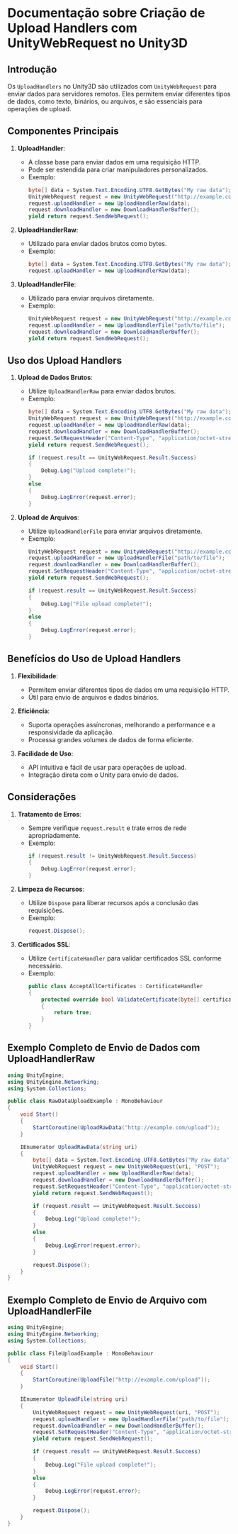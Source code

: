 
# Documentação sobre Criação de Upload Handlers com UnityWebRequest no Unity3D

## Introdução

Os `UploadHandlers` no Unity3D são utilizados com `UnityWebRequest` para enviar dados para servidores remotos. Eles permitem enviar diferentes tipos de dados, como texto, binários, ou arquivos, e são essenciais para operações de upload.

## Componentes Principais

1. **UploadHandler**:
   - A classe base para enviar dados em uma requisição HTTP.
   - Pode ser estendida para criar manipuladores personalizados.
   - Exemplo:
     ```csharp
     byte[] data = System.Text.Encoding.UTF8.GetBytes("My raw data");
     UnityWebRequest request = new UnityWebRequest("http://example.com/upload", "POST");
     request.uploadHandler = new UploadHandlerRaw(data);
     request.downloadHandler = new DownloadHandlerBuffer();
     yield return request.SendWebRequest();
     ```

2. **UploadHandlerRaw**:
   - Utilizado para enviar dados brutos como bytes.
   - Exemplo:
     ```csharp
     byte[] data = System.Text.Encoding.UTF8.GetBytes("My raw data");
     request.uploadHandler = new UploadHandlerRaw(data);
     ```

3. **UploadHandlerFile**:
   - Utilizado para enviar arquivos diretamente.
   - Exemplo:
     ```csharp
     UnityWebRequest request = new UnityWebRequest("http://example.com/upload", "POST");
     request.uploadHandler = new UploadHandlerFile("path/to/file");
     request.downloadHandler = new DownloadHandlerBuffer();
     yield return request.SendWebRequest();
     ```

## Uso dos Upload Handlers

1. **Upload de Dados Brutos**:
   - Utilize `UploadHandlerRaw` para enviar dados brutos.
   - Exemplo:
     ```csharp
     byte[] data = System.Text.Encoding.UTF8.GetBytes("My raw data");
     UnityWebRequest request = new UnityWebRequest("http://example.com/upload", "POST");
     request.uploadHandler = new UploadHandlerRaw(data);
     request.downloadHandler = new DownloadHandlerBuffer();
     request.SetRequestHeader("Content-Type", "application/octet-stream");
     yield return request.SendWebRequest();

     if (request.result == UnityWebRequest.Result.Success)
     {
         Debug.Log("Upload complete!");
     }
     else
     {
         Debug.LogError(request.error);
     }
     ```

2. **Upload de Arquivos**:
   - Utilize `UploadHandlerFile` para enviar arquivos diretamente.
   - Exemplo:
     ```csharp
     UnityWebRequest request = new UnityWebRequest("http://example.com/upload", "POST");
     request.uploadHandler = new UploadHandlerFile("path/to/file");
     request.downloadHandler = new DownloadHandlerBuffer();
     request.SetRequestHeader("Content-Type", "application/octet-stream");
     yield return request.SendWebRequest();

     if (request.result == UnityWebRequest.Result.Success)
     {
         Debug.Log("File upload complete!");
     }
     else
     {
         Debug.LogError(request.error);
     }
     ```

## Benefícios do Uso de Upload Handlers

1. **Flexibilidade**:
   - Permitem enviar diferentes tipos de dados em uma requisição HTTP.
   - Útil para envio de arquivos e dados binários.

2. **Eficiência**:
   - Suporta operações assíncronas, melhorando a performance e a responsividade da aplicação.
   - Processa grandes volumes de dados de forma eficiente.

3. **Facilidade de Uso**:
   - API intuitiva e fácil de usar para operações de upload.
   - Integração direta com o Unity para envio de dados.

## Considerações

1. **Tratamento de Erros**:
   - Sempre verifique `request.result` e trate erros de rede apropriadamente.
   - Exemplo:
     ```csharp
     if (request.result != UnityWebRequest.Result.Success)
     {
         Debug.LogError(request.error);
     }
     ```

2. **Limpeza de Recursos**:
   - Utilize `Dispose` para liberar recursos após a conclusão das requisições.
   - Exemplo:
     ```csharp
     request.Dispose();
     ```

3. **Certificados SSL**:
   - Utilize `CertificateHandler` para validar certificados SSL conforme necessário.
   - Exemplo:
     ```csharp
     public class AcceptAllCertificates : CertificateHandler
     {
         protected override bool ValidateCertificate(byte[] certificateData)
         {
             return true;
         }
     }
     ```

## Exemplo Completo de Envio de Dados com UploadHandlerRaw

```csharp
using UnityEngine;
using UnityEngine.Networking;
using System.Collections;

public class RawDataUploadExample : MonoBehaviour
{
    void Start()
    {
        StartCoroutine(UploadRawData("http://example.com/upload"));
    }

    IEnumerator UploadRawData(string uri)
    {
        byte[] data = System.Text.Encoding.UTF8.GetBytes("My raw data");
        UnityWebRequest request = new UnityWebRequest(uri, "POST");
        request.uploadHandler = new UploadHandlerRaw(data);
        request.downloadHandler = new DownloadHandlerBuffer();
        request.SetRequestHeader("Content-Type", "application/octet-stream");
        yield return request.SendWebRequest();

        if (request.result == UnityWebRequest.Result.Success)
        {
            Debug.Log("Upload complete!");
        }
        else
        {
            Debug.LogError(request.error);
        }

        request.Dispose();
    }
}
```

## Exemplo Completo de Envio de Arquivo com UploadHandlerFile

```csharp
using UnityEngine;
using UnityEngine.Networking;
using System.Collections;

public class FileUploadExample : MonoBehaviour
{
    void Start()
    {
        StartCoroutine(UploadFile("http://example.com/upload"));
    }

    IEnumerator UploadFile(string uri)
    {
        UnityWebRequest request = new UnityWebRequest(uri, "POST");
        request.uploadHandler = new UploadHandlerFile("path/to/file");
        request.downloadHandler = new DownloadHandlerBuffer();
        request.SetRequestHeader("Content-Type", "application/octet-stream");
        yield return request.SendWebRequest();

        if (request.result == UnityWebRequest.Result.Success)
        {
            Debug.Log("File upload complete!");
        }
        else
        {
            Debug.LogError(request.error);
        }

        request.Dispose();
    }
}
```

